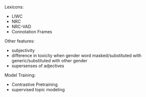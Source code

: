 Lexicons:
- LIWC
- NRC
- NRC-VAD
- Connotation Frames

Other features:
- subjectivity
- difference in toxicity when gender word masked/substituted with generic/substituted with other gender
- supersenses of adjectives

Model Training:
- Contrastive Pretraining
- supervised topic modeling